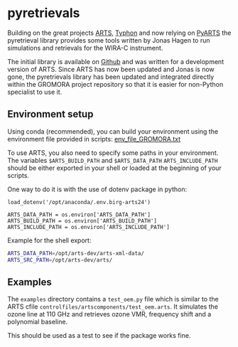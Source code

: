 # pyretrievals

Building on the great projects [ARTS](http://radiativetransfer.org), 
[Typhon](https://radiativetransfer.org/misc/typhon/doc/index.html) and now relying on [PyARTS](https://pypi.org/project/pyarts/)
the pyretrieval library provides some tools written by Jonas Hagen to run simulations and retrievals for the WIRA-C instrument.

The initial library is available on [Github](https://github.com/jonas-hagen/pyretrieval) and was written for a development version of ARTS. 
Since ARTS has now been updated and Jonas is now gone, the pyretrievals library has been updated and integrated directly within the 
GROMORA project repository so that it is easier for non-Python specialist to use it.

## Environment setup

Using conda (recommended), you can build your environment using the environment file provided in scripts: [env_file_GROMORA.txt](../env_file_GROMORA.txt)

To use ARTS, you also need to specify some paths in your environment. 
The variables `$ARTS_BUILD_PATH` and `$ARTS_DATA_PATH` `ARTS_INCLUDE_PATH` should be either exported in your shell or loaded at the beginning of your scripts.

One way to do it is with the use of dotenv package in python:
```
load_dotenv('/opt/anaconda/.env.birg-arts24')

ARTS_DATA_PATH = os.environ['ARTS_DATA_PATH']
ARTS_BUILD_PATH = os.environ['ARTS_BUILD_PATH']
ARTS_INCLUDE_PATH = os.environ['ARTS_INCLUDE_PATH']
```

Example for the shell export:

```bash
ARTS_DATA_PATH=/opt/arts-dev/arts-xml-data/
ARTS_SRC_PATH=/opt/arts-dev/arts/
```

## Examples

The ``examples`` directory contains a ``test_oem.py`` file which is similar to the ARTS cfile
``controlfiles/artscomponents/test_oem.arts``. It simulates the ozone line at 110 GHz and retrieves ozone VMR, frequency shift and a polynomial baseline.

This should be used as a test to see if the package works fine.
